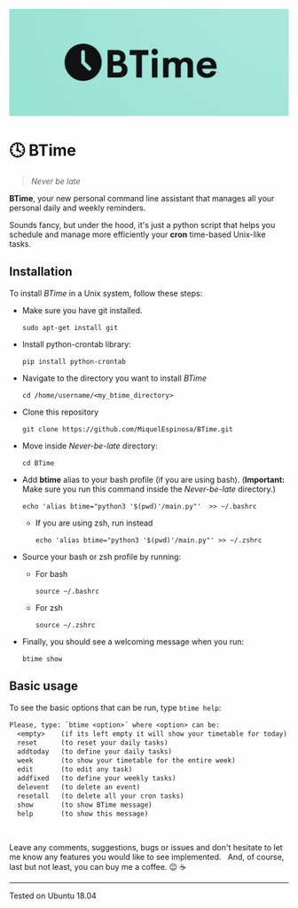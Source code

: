 ![alt text](https://github.com/MiquelEspinosa/BTime/blob/main/BTime.png?raw=true)

# :clock4: BTime 
>*Never be late*


**BTime**, your new personal command line assistant that manages all your personal daily and weekly reminders.

Sounds fancy, but under the hood, it's just a python script that helps you schedule and manage more efficiently your **cron** time-based Unix-like tasks. 
  

## Installation
To install *BTime* in a Unix system, follow these steps:

+ Make sure you have git installed.
    ```
    sudo apt-get install git
    ```


+ Install python-crontab library:
    ```
    pip install python-crontab
    ```

    
+ Navigate to the directory you want to install *BTime*
    ```
    cd /home/username/<my_btime_directory>
    ```
    
    
+ Clone this repository
    ```
    git clone https://github.com/MiquelEspinosa/BTime.git
    ```


+ Move inside *Never-be-late* directory:
    ```
    cd BTime
    ```
    

+ Add **btime** alias to your bash profile (if you are using bash). (**Important:** Make sure you run this command inside the *Never-be-late* directory.)
    ```
    echo 'alias btime="python3 '$(pwd)'/main.py"'  >> ~/.bashrc
    ```
    + If you are using zsh, run instead
        ```
        echo 'alias btime="python3 '$(pwd)'/main.py"' >> ~/.zshrc
        ```


+ Source your bash or zsh profile by running: 
 	+ For bash
      ```
      source ~/.bashrc
      ```
 	+ For zsh
      ```
      source ~/.zshrc
      ```


+ Finally, you should see a welcoming message when you run:
    ```
    btime show
    ```

## Basic usage
To see the basic options that can be run, type `btime help`:
```
Please, type: `btime <option>´ where <option> can be: 
  <empty>    (if its left empty it will show your timetable for today)
  reset      (to reset your daily tasks)
  addtoday   (to define your daily tasks)
  week       (to show your timetable for the entire week)
  edit       (to edit any task)
  addfixed   (to define your weekly tasks)
  delevent   (to delete an event)
  resetall   (to delete all your cron tasks)
  show       (to show BTime message)
  help       (to show this message)
```

&nbsp;
&nbsp;

Leave any comments, suggestions, bugs or issues and don't hesitate to let me know any features you would like to see implemented.
&nbsp;
And, of course, last but not least, you can buy me a coffee. :wink: :coffee: 
****
Tested on Ubuntu 18.04

